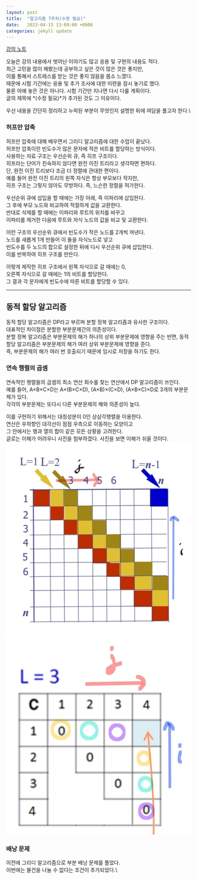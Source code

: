 ```yaml
---
layout: post
title:  "알고리즘 7주차(수정 필요)"
date:   2023-04-15 13:09:00 +0900
categories: jekyll update
---
```

[강의 노트](https://harmonious-beluga-1f5.notion.site/7-dcdb485c5189427db4dd098a1ddd3093)

오늘은 강의 내용에서 벗어난 이야기도 많고 응용 및 구현의 내용도 적다.\
최근 고민을 많이 해봤는데 공부하고 싶은 것이 많은 것은 좋지만,\
이를 통해서 스트레스를 받는 것은 좋지 않음을 몸소 느꼈다.\
때문에 시험 기간에는 응용 및 추가 조사에 대한 미련을 잠시 놓기로 했다.\
물론 아예 놓은 것은 아니다. 시험 기간만 지나면 다시 다룰 계획이다.\
글의 제목에 *(수정 필요)*가 추가된 것도 그 이유이다. 

우선 내용을 간단히 정리하고 누락된 부분이 무엇인지 설명한 뒤에 여담을 풀고자 한다.\
### 허프만 압축
허프만 압축에 대해 배우면서 그리디 알고리즘에 대한 수업이 끝났다.\
허프만 압축이란 빈도수가 많은 문자에 적은 비트를 할당하는 방식이다.\
사용하는 자료 구조는 우선순위 큐, 즉 히프 구조이다.\
히프라는 단어가 친숙하지 않다면 완전 이진 트리라고 생각하면 편하다.\
단, 완전 이진 트리보다 조금 더 정렬에 관대한 편이다.\
예를 들어 완전 이진 트리의 왼쪽 자식은 항상 부모보다 작지만,\
히프 구조는 그렇지 않아도 무방하다. 즉, 느슨한 정렬을 허가한다.

우선순위 큐에 삽입을 할 때에는 가장 아래, 즉 이파리에 삽입한다.\
그 후에 부모 노드와 비교하여 적절하게 값을 교환한다.\
반대로 삭제를 할 때에는 이파리와 루트의 위치를 바꾸고\
이파리를 제거한 다음에 루트와 자식 노드의 값을 비교 및 교환한다.

이런 구조의 우선순위 큐에서 빈도수가 작은 노드를 2개씩 꺼낸다.\
노드를 새롭게 1개 만들어 이 둘을 자식노드로 넣고\
빈도수를 두 노드의 합으로 설정한 뒤에 다시 우선순위 큐에 삽입한다.\
이를 반복하여 히프 구조를 만든다.

이렇게 제작한 히프 구조에서 왼쪽 자식으로 갈 때에는 0,\
오른쪽 자식으로 갈 때에는 1의 비트를 할당한다.\
그 결과 각 문자에게 빈도수에 따른 비트를 할당할 수 있다.

---

## 동적 할당 알고리즘
동적 할당 알고리즘은 DP라고 부르며 분할 정복 알고리즘과 유사한 구조이다.\
대표적인 차이점은 분할한 부분문제간의 의존성이다.\
분할 정복 알고리즘은 부분문제의 해가 하나의 상위 부분문제에 영향을 주는 반면,
동적 할당 알고리즘은 부분문제의 해가 여러 상위 부분문제에 영향을 준다.\
즉, 부분문제의 해가 여러 번 호출되기 때문에 임시로 저장을 하기도 한다.

### 연속 행렬의 곱셈
연속적인 행렬들의 곱셈의 최소 연산 회수를 찾는 연산에서 DP 알고리즘이 쓰인다.\
예를 들어, A×B×C×D는 A×(B×C×D), (A×B)×(C×D), (A×B×C)×D로 3개의 부분문제가 있다.\
각각의 부분문제는 또다시 다른 부분문제의 해와 의존성이 높다.

이를 구현하기 위해서는 대칭성분이 0인 상삼각행렬을 이용한다.\
연산은 우하향인 대각선이 점점 우측으로 이동하는 모양이고\
그 안에서는 행과 열의 합이 같은 모든 상황을 고려한다.\
글로는 이해가 어려우니 사진을 첨부하겠다. 사진을 보면 이해가 쉬울 것이다.\
![연산 순서에 대한 사진](https://github.com/kielkoreld/kielkoreld.github.io/blob/main/_posts/photo/matrix1.jpg)
![부분문제에 대한 사진](https://github.com/kielkoreld/kielkoreld.github.io/blob/main/_posts/photo/matrix2.jpg)

### 배낭 문제
이전에 그리디 알고리즘으로 부분 배낭 문제를 풀었다.\
이번에는 물건을 나눌 수 없다는 조건이 추가되었다.\
